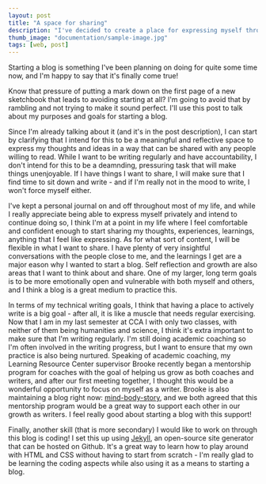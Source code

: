 ```yaml
---
layout: post
title: "A space for sharing"
description: "I've decided to create a place for expressing myself through writing!"
thumb_image: "documentation/sample-image.jpg"
tags: [web, post]
---
```

Starting a blog is something I've been planning on doing for quite some time now, and I'm happy to say that it's finally come true!

Know that pressure of putting a mark down on the first page of a new sketchbook that leads to avoiding starting at all?
I'm going to avoid that by rambling and not trying to make it sound perfect. I'll use this post to talk about my purposes and goals for starting a blog.

Since I'm already talking about it (and it's in the post description), I can start by clarifying that I intend for this to be a meaningful and reflective
space to express my thoughts and ideas in a way that can be shared with any people willing to read.
While I want to be writing regularly and have accountability, I don't intend for this to be a deamnding, pressuring task that will make things unenjoyable.
If I have things I want to share, I will make sure that I find time to sit down and write - and if I'm really not in the mood to write, I won't force myself either.

I've kept a personal journal on and off throughout most of my life, and while I really appreciate being able to express myself privately and intend to continue doing so, I think I'm at a point in my life where I feel comfortable and confident enough to start sharing my thoughts, experiences, learnings, anything that I feel like expressing.
As for what sort of content, I will be flexible in what I want to share. I have plenty of very insightful conversations with the people close to me, and the learnings I get are a major eason why I wanted to start a blog. Self reflection and growth are also areas that I want to think about and share. One of my larger, long term goals is to be
more emotionally open and vulnerable with both myself and others, and I think a blog is a great medium to practice this.

In terms of my technical writing goals, I think that having a place to actively write is a big goal - after all, it is like a muscle that needs regular exercising.
Now that I am in my last semester at CCA l with only two classes, with neither of them being humanities and science, I think it's extra important to make sure that I'm writing regularly. I'm still doing academic coaching so I'm often involved in the writing progress, but I want to ensure that my own practice is also being nurtured. Speaking of academic coaching, my Learning Resource Center supervisor Brooke recently began a mentorship program for coaches with the goal of helping us grow as both coaches and writers, and after our first meeting together, I thought this would be a wonderful opportunity to focus on myself as a writer. Brooke is also maintaining a blog right now: <a href="https://mind-body-story.com/">mind-body-story</a>, and we both agreed that this mentorship program would be a great way to support each other in our growth as writers. I feel really good about starting a blog with this support!

Finally, another skill (that is more secondary) I would like to work on through this blog is coding! I set this up using <a href="https://jekyllrb.com/">Jekyll</a>, an open-source site generator that can be hosted on Github. It's a great way to learn how to play around with HTML and CSS without having to start from scratch - I'm really glad to be learning the coding aspects while also using it as a means to starting a blog.